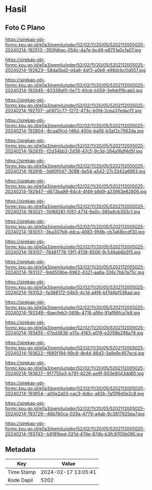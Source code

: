 # Hasil

## Foto C Plano

https://sirekap-obj-formc.kpu.go.id/e0a3/pemilu/pdpr/52/02/11/20/05/5202112005025-20240214-192513--350fdbac-054c-4a7e-bc49-e6751a0cfa07.jpg

https://sirekap-obj-formc.kpu.go.id/e0a3/pemilu/pdpr/52/02/11/20/05/5202112005025-20240214-192623--58da0bd2-d4a6-4df3-a0b6-e98dcbc0d057.jpg

https://sirekap-obj-formc.kpu.go.id/e0a3/pemilu/pdpr/52/02/11/20/05/5202112005025-20240214-192645--83339af0-0e73-40cb-b559-3efebff9cab0.jpg

https://sirekap-obj-formc.kpu.go.id/e0a3/pemilu/pdpr/52/02/11/20/05/5202112005025-20240214-192707--a0972c77-1272-473c-b0fd-2cba37edacf2.jpg

https://sirekap-obj-formc.kpu.go.id/e0a3/pemilu/pdpr/52/02/11/20/05/5202112005025-20240214-192804--8caa0fcd-146d-400a-ba56-b3af2c7962da.jpg

https://sirekap-obj-formc.kpu.go.id/e0a3/pemilu/pdpr/52/02/11/20/05/5202112005025-20240214-192835--f2d34bb3-2d38-47c5-9c3d-284a16df4d5f.jpg

https://sirekap-obj-formc.kpu.go.id/e0a3/pemilu/pdpr/52/02/11/20/05/5202112005025-20240214-192916--3d60f047-3088-4e54-a542-27c3342a6963.jpg

https://sirekap-obj-formc.kpu.go.id/e0a3/pemilu/pdpr/52/02/11/20/05/5202112005025-20240214-192947--d672ba99-84c4-4f49-b9d9-a23963e82806.jpg

https://sirekap-obj-formc.kpu.go.id/e0a3/pemilu/pdpr/52/02/11/20/05/5202112005025-20240214-193021--7e168261-f051-4714-9a0c-385e8cb393c1.jpg

https://sirekap-obj-formc.kpu.go.id/e0a3/pemilu/pdpr/52/02/11/20/05/5202112005025-20240214-193051--3ba307b9-ddca-4983-956b-cb7a68bcdf30.jpg

https://sirekap-obj-formc.kpu.go.id/e0a3/pemilu/pdpr/52/02/11/20/05/5202112005025-20240214-193107--78481778-13f1-4139-8506-9c546ab6b3f5.jpg

https://sirekap-obj-formc.kpu.go.id/e0a3/pemilu/pdpr/52/02/11/20/05/5202112005025-20240214-193137--9d4506be-6962-4321-aa8a-336c7bb7a75c.jpg

https://sirekap-obj-formc.kpu.go.id/e0a3/pemilu/pdpr/52/02/11/20/05/5202112005025-20240214-193153--fa388172-04b5-4c1d-a4f6-b17d4bf536ad.jpg

https://sirekap-obj-formc.kpu.go.id/e0a3/pemilu/pdpr/52/02/11/20/05/5202112005025-20240214-193349--6aecfeb3-069b-4718-a16e-91af86fca7e8.jpg

https://sirekap-obj-formc.kpu.go.id/e0a3/pemilu/pdpr/52/02/11/20/05/5202112005025-20240214-193455--07ed3636-e17a-4183-a019-e2058b296a78.jpg

https://sirekap-obj-formc.kpu.go.id/e0a3/pemilu/pdpr/52/02/11/20/05/5202112005025-20240214-193622--f685f194-99c8-4b4d-86d3-3a9e9c457ecd.jpg

https://sirekap-obj-formc.kpu.go.id/e0a3/pemilu/pdpr/52/02/11/20/05/5202112005025-20240214-193637--9f7755e3-b791-4226-ae9f-853e9043dd85.jpg

https://sirekap-obj-formc.kpu.go.id/e0a3/pemilu/pdpr/52/02/11/20/05/5202112005025-20240214-193654--a00e2a03-cac3-4dbc-a92b-7a15f6d0e2c8.jpg

https://sirekap-obj-formc.kpu.go.id/e0a3/pemilu/pdpr/52/02/11/20/05/5202112005025-20240214-193729--46b760ca-029a-4779-a4ab-9c3817925ea7.jpg

https://sirekap-obj-formc.kpu.go.id/e0a3/pemilu/pdpr/52/02/11/20/05/5202112005025-20240214-193743--b9181bed-021d-474e-874b-b3fc9700b090.jpg


## Metadata

| Key        | Value               |
| ---------- | ------------------- |
| Time Stamp | 2024-02-17 13:05:41 |
| Kode Dapil | 5202                |




